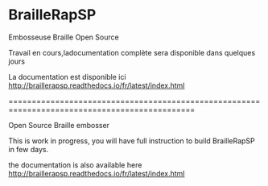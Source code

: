 # BrailleRapSP

Embosseuse Braille Open Source

Travail en cours,ladocumentation complète sera disponible dans quelques jours

La documentation est disponible ici http://braillerapsp.readthedocs.io/fr/latest/index.html

==============================================================================================

Open Source Braille embosser

This is work in progress, you will have full instruction to build BrailleRapSP in few days.

the documentation is also available here http://braillerapsp.readthedocs.io/fr/latest/index.html


